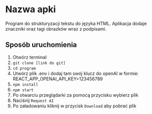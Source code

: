 # Nazwa apki
Program do strukturyzacji tekstu do języka HTML. Aplikacja dodaje znaczniki oraz tagi obrazków wraz z podpisami.

## Sposób uruchomienia

1. Otwórz terminal
2. `git clone [link do git]`
3. `cd program`
4. Utwórz plik .env i dodaj tam swój klucz do openAI w formie: REACT_APP_OPENAI_API_KEY=123456789
5. `npm install`
6. `npm start`
7. Po otwarciu przeglądarki za pomocą przycisku wybierz plik
8. Naciśnij `Request AI`
9. Po załadowaniu kliknij w przycisk `Download` aby pobrać plik
